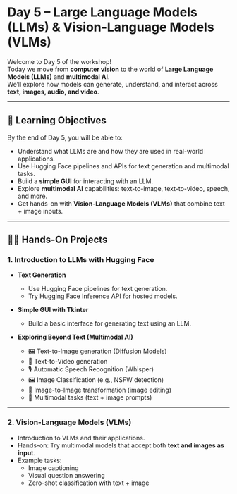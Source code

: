 # Day 5 – Large Language Models (LLMs) & Vision-Language Models (VLMs)

Welcome to Day 5 of the workshop!  
Today we move from **computer vision** to the world of **Large Language Models (LLMs)** and **multimodal AI**.  
We’ll explore how models can generate, understand, and interact across **text, images, audio, and video**.

---

## 📌 Learning Objectives
By the end of Day 5, you will be able to:
- Understand what LLMs are and how they are used in real-world applications.  
- Use Hugging Face pipelines and APIs for text generation and multimodal tasks.  
- Build a **simple GUI** for interacting with an LLM.  
- Explore **multimodal AI** capabilities: text-to-image, text-to-video, speech, and more.  
- Get hands-on with **Vision-Language Models (VLMs)** that combine text + image inputs.  

---

## 🧑‍💻 Hands-On Projects

### **1. Introduction to LLMs with Hugging Face**
- **Text Generation**  
  - Use Hugging Face pipelines for text generation.  
  - Try Hugging Face Inference API for hosted models.  

- **Simple GUI with Tkinter**  
  - Build a basic interface for generating text using an LLM.  

- **Exploring Beyond Text (Multimodal AI)**  
  - 🖼️ Text-to-Image generation (Diffusion Models)  
  - 🎥 Text-to-Video generation  
  - 🎙️ Automatic Speech Recognition (Whisper)  
  - 🖼️ Image Classification (e.g., NSFW detection)  
  - 🔀 Image-to-Image transformation (image editing)  
  - 🧠 Multimodal tasks (text + image prompts)  

---

### **2. Vision-Language Models (VLMs)**
- Introduction to VLMs and their applications.  
- Hands-on: Try multimodal models that accept both **text and images as input**.  
- Example tasks:  
  - Image captioning  
  - Visual question answering  
  - Zero-shot classification with text + image  
  